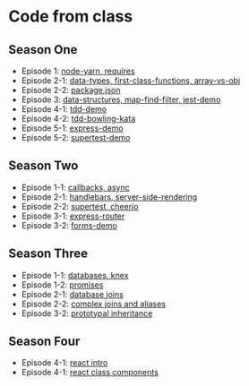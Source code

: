 # Code from class

## Season One
* Episode 1: [node-yarn, requires](S01E01)
* Episode 2-1: [data-types, first-class-functions, array-vs-obj](S01E02-1)
* Episode 2-2: [package.json](S01E02-2)
* Episode 3: [data-structures, map-find-filter, jest-demo](S01E03)
* Episode 4-1: [tdd-demo](S01E04-1)
* Episode 4-2: [tdd-bowling-kata](S01E04-2)
* Episode 5-1: [express-demo](S01E05-1)
* Episode 5-2: [supertest-demo](S01E05-2)

## Season Two
* Episode 1-1: [callbacks, async](S02E01-1)
* Episode 2-1: [handlebars, server-side-rendering](S02E02-1)
* Episode 2-2: [supertest, cheerio](S02E02-2)
* Episode 3-1: [express-router](S02E03-1)
* Episode 3-2: [forms-demo](S02E03-2)

## Season Three
* Episode 1-1: [databases, knex](S03E01-1)
* Episode 1-2: [promises](S03E01-2)
* Episode 2-1: [database joins](S03E02-1)
* Episode 2-2: [complex joins and aliases](S03E02-2)
* Episode 3-2: [prototypal inheritance](S03E03-2)

## Season Four
* Episode 4-1: [react intro](S04E01-1)
* Episode 4-1: [react class components](S04E01-2)
